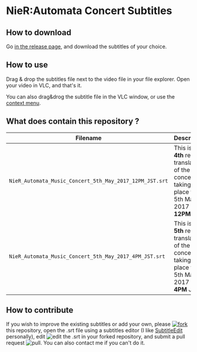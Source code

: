 # NieR:Automata Concert Subtitles

## How to download

Go [in the release page](https://github.com/Spl3en/NieRAutomataConcertSubtitles/releases), and download the subtitles of your choice.

## How to use

Drag & drop the subtitles file next to the video file in your file explorer. Open your video in VLC, and that's it.

You can also drag&drog the subtitle file in the VLC window, or use the [context menu](https://www.youtube.com/watch?v=9-e_lXb-A7I).

## What does contain this repository ?

| Filename | Description |
| -------- | ----------- |
| `NieR_Automata_Music_Concert_5th_May_2017_12PM_JST.srt` | This is the **4th** recital translation of the concert taking place the 5th May 2017 at **12PM** JST |
| `NieR_Automata_Music_Concert_5th_May_2017_4PM_JST.srt` | This is the **5th** recital translation of the concert, taking place the 5th May 2017 at **4PM** JST |

## How to contribute

If you wish to improve the existing subtitles or add your own, please [![fork](http://i.imgur.com/RCrbyba.png)](https://github.com/Spl3en/NieRAutomataConcertSubtitles/edit/master/README.md#fork-destination-box) this repository, open the .srt file using a subtitles editor (I like [SubtitleEdit](https://github.com/SubtitleEdit/subtitleedit/releases) personally), edit ![edit](http://i.imgur.com/KTbQi3c.png) the .srt in your forked repository, and submit a pull request ![pull](http://i.imgur.com/3z43lii.png).
You can also contact me if you can't do it.
